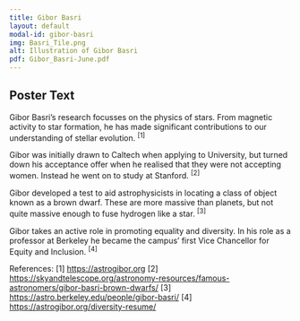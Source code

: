 ```yaml
---
title: Gibor Basri
layout: default
modal-id: gibor-basri
img: Basri_Tile.png
alt: Illustration of Gibor Basri
pdf: Gibor_Basri-June.pdf
---
```

## Poster Text
Gibor Basri’s research focusses on the physics of stars. From magnetic activity to star formation, he has made significant contributions to our understanding of stellar evolution. <sup>[1]
  
Gibor was initially drawn to Caltech when applying to University, but turned down his acceptance offer when he realised that they were not accepting women. Instead he went on to study at Stanford. <sup>[2]
  
Gibor developed a test to aid astrophysicists in locating a class of object known as a brown dwarf. These are more massive than planets, but not quite massive enough to fuse hydrogen like a star. <sup>[3]
  
Gibor takes an active role in promoting equality and diversity. In his role as a professor at Berkeley he became the campus’ first Vice Chancellor for Equity and Inclusion. <sup>[4]


References:
[1] https://astrogibor.org 
[2] https://skyandtelescope.org/astronomy-resources/famous-astronomers/gibor-basri-brown-dwarfs/
[3] https://astro.berkeley.edu/people/gibor-basri/
[4] https://astrogibor.org/diversity-resume/
